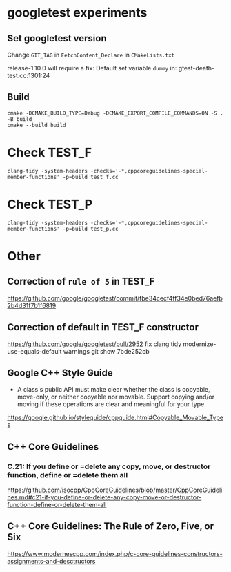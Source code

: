 # googletest experiments

## Set googletest version
Change `GIT_TAG` in `FetchContent_Declare` in `CMakeLists.txt`

release-1.10.0 will require a fix:
Default set variable `dummy` in: gtest-death-test.cc:1301:24

## Build
```
cmake -DCMAKE_BUILD_TYPE=Debug -DCMAKE_EXPORT_COMPILE_COMMANDS=ON -S . -B build
cmake --build build
```

# Check TEST_F
```
clang-tidy -system-headers -checks='-*,cppcoreguidelines-special-member-functions' -p=build test_f.cc
```

# Check TEST_P
```
clang-tidy -system-headers -checks='-*,cppcoreguidelines-special-member-functions' -p=build test_p.cc
```

# Other

## Correction of `rule of 5` in TEST_F
https://github.com/google/googletest/commit/fbe34cecf4ff34e0bed76aefb2b4d31f7b1f6819

## Correction of default in TEST_F constructor
https://github.com/google/googletest/pull/2952
fix clang tidy modernize-use-equals-default warnings
git show 7bde252cb

## Google C++ Style Guide
* A class's public API must make clear whether the class is copyable, move-only, or neither copyable nor movable.
  Support copying and/or moving if these operations are clear and meaningful for your type.

https://google.github.io/styleguide/cppguide.html#Copyable_Movable_Types

## C++ Core Guidelines
### C.21: If you define or =delete any copy, move, or destructor function, define or =delete them all
https://github.com/isocpp/CppCoreGuidelines/blob/master/CppCoreGuidelines.md#c21-if-you-define-or-delete-any-copy-move-or-destructor-function-define-or-delete-them-all

## C++ Core Guidelines: The Rule of Zero, Five, or Six
https://www.modernescpp.com/index.php/c-core-guidelines-constructors-assignments-and-desctructors

